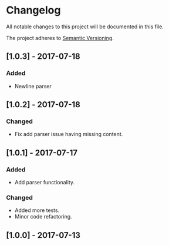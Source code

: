 # Changelog
All notable changes to this project will be documented in this file.

The project adheres to [Semantic Versioning](http://semver.org/spec/v2.0.0.html).

## [1.0.3] - 2017-07-18
### Added
- Newline parser

## [1.0.2] - 2017-07-18
### Changed
- Fix add parser issue having missing content.

## [1.0.1] - 2017-07-17
### Added
- Add parser functionality.

### Changed
- Added more tests.
- Minor code refactoring.

## [1.0.0] - 2017-07-13
